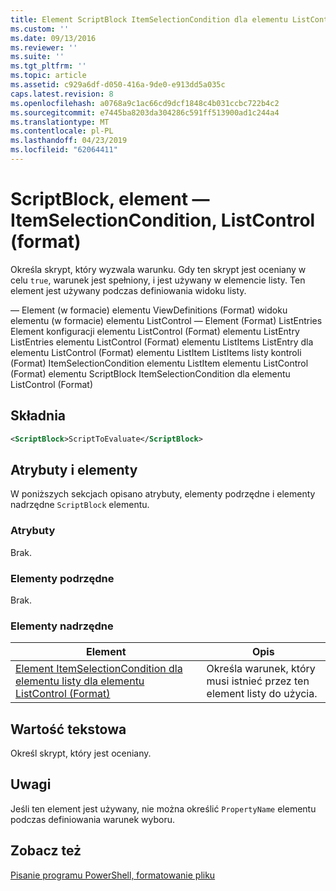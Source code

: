 ```yaml
---
title: Element ScriptBlock ItemSelectionCondition dla elementu ListControl (Format) | Dokumentacja firmy Microsoft
ms.custom: ''
ms.date: 09/13/2016
ms.reviewer: ''
ms.suite: ''
ms.tgt_pltfrm: ''
ms.topic: article
ms.assetid: c929a6df-d050-416a-9de0-e913dd5a035c
caps.latest.revision: 8
ms.openlocfilehash: a0768a9c1ac66cd9dcf1848c4b031ccbc722b4c2
ms.sourcegitcommit: e7445ba8203da304286c591ff513900ad1c244a4
ms.translationtype: MT
ms.contentlocale: pl-PL
ms.lasthandoff: 04/23/2019
ms.locfileid: "62064411"
---
```

# <a name="scriptblock-element-for-itemselectioncondition-for-listcontrol-format"></a>ScriptBlock, element — ItemSelectionCondition, ListControl (format)

Określa skrypt, który wyzwala warunku. Gdy ten skrypt jest oceniany w celu `true`, warunek jest spełniony, i jest używany w elemencie listy. Ten element jest używany podczas definiowania widoku listy.

— Element (w formacie) elementu ViewDefinitions (Format) widoku elementu (w formacie) elementu ListControl — Element (Format) ListEntries Element konfiguracji elementu ListControl (Format) elementu ListEntry ListEntries elementu ListControl (Format) elementu ListItems ListEntry dla elementu ListControl (Format) elementu ListItem ListItems listy kontroli (Format) ItemSelectionCondition elementu ListItem elementu ListControl (Format) elementu ScriptBlock ItemSelectionCondition dla elementu ListControl (Format)

## <a name="syntax"></a>Składnia

```xml
<ScriptBlock>ScriptToEvaluate</ScriptBlock>
```

## <a name="attributes-and-elements"></a>Atrybuty i elementy

W poniższych sekcjach opisano atrybuty, elementy podrzędne i elementy nadrzędne `ScriptBlock` elementu.

### <a name="attributes"></a>Atrybuty

Brak.

### <a name="child-elements"></a>Elementy podrzędne

Brak.

### <a name="parent-elements"></a>Elementy nadrzędne

|Element|Opis|
|-------------|-----------------|
|[Element ItemSelectionCondition dla elementu listy dla elementu ListControl (Format)](./itemselectioncondition-element-for-listitem-for-listcontrol-format.md)|Określa warunek, który musi istnieć przez ten element listy do użycia.|

## <a name="text-value"></a>Wartość tekstowa

Określ skrypt, który jest oceniany.

## <a name="remarks"></a>Uwagi

Jeśli ten element jest używany, nie można określić `PropertyName` elementu podczas definiowania warunek wyboru.

## <a name="see-also"></a>Zobacz też

[Pisanie programu PowerShell, formatowanie pliku](./writing-a-powershell-formatting-file.md)
